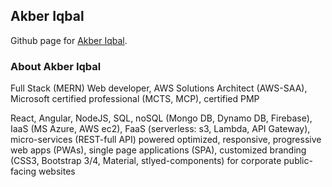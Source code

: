 ## Akber Iqbal

Github page for [Akber Iqbal](https://www.akberIqbal.com).


### About Akber Iqbal

Full Stack (MERN) Web developer, AWS Solutions Architect (AWS-SAA), Microsoft certified professional (MCTS, MCP), certified PMP

React, Angular, NodeJS, SQL, noSQL (Mongo DB, Dynamo DB, Firebase), IaaS (MS Azure, AWS ec2), FaaS (serverless: s3, Lambda, API Gateway), micro-services (REST-full API) powered optimized, responsive, progressive web apps (PWAs), single page applications (SPA), customized branding (CSS3, Bootstrap 3/4, Material, stlyed-components) for corporate public-facing websites

